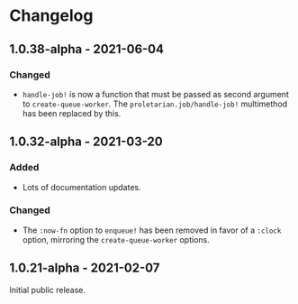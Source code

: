 # Changelog

## 1.0.38-alpha - 2021-06-04
### Changed
* `handle-job!` is now a function that must be passed as second argument to
  `create-queue-worker`. The `proletarian.job/handle-job!` multimethod has been
  replaced by this.

## 1.0.32-alpha - 2021-03-20
### Added
* Lots of documentation updates.
### Changed
* The `:now-fn` option to `enqueue!` has been removed in favor of a `:clock`
option, mirroring the `create-queue-worker` options.

## 1.0.21-alpha - 2021-02-07

Initial public release.